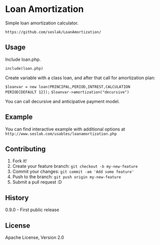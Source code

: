 # Loan Amortization
Simple loan amortization calculator.

`https://github.com/seslak/LoanAmortization/`

## Usage

Include loan.php.

`include(loan.php)`

Create variable with a class loan, and after that call for amortization plan:

`$loanvar = new loan(PRINCIPAL,PERIOD,INTREST,CALCULATION PERIOD[DEFAULT 12]);`
`$loanvar->amortization("decursive")`

You can call decursive and anticipative payment model.

## Example

You can find interactive example with additional options at `http://www.seslak.com/usables/loanamortization.php`

## Contributing
1. Fork it!
2. Create your feature branch: `git checkout -b my-new-feature`
3. Commit your changes: `git commit -am 'Add some feature'`
4. Push to the branch: `git push origin my-new-feature`
5. Submit a pull request :D

## History

0.9.0 - First public release

## License
Apache License, Version 2.0